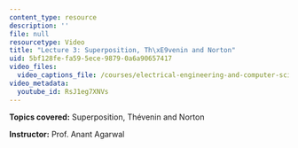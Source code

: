 ```yaml
---
content_type: resource
description: ''
file: null
resourcetype: Video
title: "Lecture 3: Superposition, Th\xE9venin and Norton"
uid: 5bf128fe-fa59-5ece-9879-0a6a90657417
video_files:
  video_captions_file: /courses/electrical-engineering-and-computer-science/6-002-circuits-and-electronics-spring-2007/video-lectures/lecture-3/RsJ1eg7XNVs.vtt
video_metadata:
  youtube_id: RsJ1eg7XNVs
---
```


**Topics covered:** Superposition, Thévenin and Norton

**Instructor:** Prof. Anant Agarwal